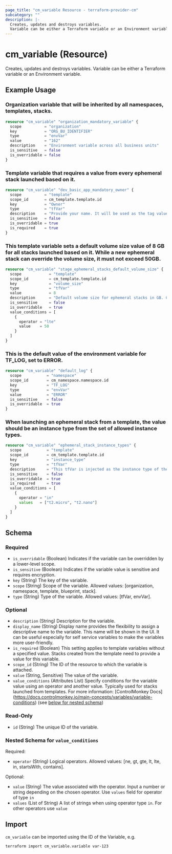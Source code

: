 ```yaml
---
page_title: "cm_variable Resource - terraform-provider-cm"
subcategory: ""
description: |-
  Creates, updates and destroys variables.
  Variable can be either a Terraform variable or an Environment variable.
---
```


# cm_variable (Resource)

Creates, updates and destroys variables.
Variable can be either a Terraform variable or an Environment variable.

## Example Usage

### Organization variable that will be inherited by all namespaces, templates, stacks.
```terraform
resource "cm_variable" "organization_mandatory_variable" {
  scope          = "organization"
  key            = "ORG_BU_IDENTIFIER"
  type           = "envVar"
  value          = "162"
  description    = "Environment variable across all business units"
  is_sensitive   = false
  is_overridable = false
}
```

### Template variable that requires a value from every ephemeral stack launched based on it.
```terraform
resource "cm_variable" "dev_basic_app_mandatory_owner" {
  scope          = "template"
  scope_id       = cm_template.template.id
  key            = "Owner"
  type           = "tfVar"
  description    = "Provide your name. It will be used as the tag value of the the same key"
  is_sensitive   = false
  is_overridable = true
  is_required    = true
}
```

### This template variable sets a default volume size value of 8 GB for all stacks launched based on it. While a new ephemeral stack can override the volume size, it must not exceed 50GB.
```terraform
resource "cm_variable" "stage_ephemeral_stacks_default_volume_size" {
  scope            = "template"
  scope_id         = cm_template.template.id
  key              = "volume_size"
  type             = "tfVar"
  value            = 8
  description      = "Default volume size for ephemeral stacks in GB. Can be overridden up to 50GB"
  is_sensitive     = false
  is_overridable   = true
  value_conditions = [
    {
      operator = "lte"
      value    = 50
    }
  ]
}
```

### This is the default value of the environment variable for TF_LOG, set to ERROR.
```terraform
resource "cm_variable" "default_log" {
  scope           = "namespace"
  scope_id        = cm_namespace.namespace.id
  key             = "TF_LOG"
  type            = "envVar"
  value           = "ERROR"
  is_sensitive    = false
  is_overridable  = true
}
```

### When launching an ephemeral stack from a template, the value should be an instance type from the set of allowed instance types.
```terraform
resource "cm_variable" "ephemeral_stack_instance_types" {
  scope           = "template"
  scope_id        = cm_template.template.id
  key             = "instance_type"
  type            = "tfVar"
  description     = "This tfVar is injected as the instance type of the EC2 instance"
  is_sensitive    = false
  is_overridable  = true
  is_required     = true
  value_conditions = [
    {
      operator = "in"
      values   = ["t2.micro", "t2.nano"]
    }
  ]
}
```

<!-- schema generated by tfplugindocs -->
## Schema

### Required

- `is_overridable` (Boolean) Indicates if the variable can be overridden by a lower-level scope.
- `is_sensitive` (Boolean) Indicates if the variable value is sensitive and requires encryption.
- `key` (String) The key of the variable.
- `scope` (String) Scope of the variable. Allowed values: [organization, namespace, template, blueprint, stack].
- `type` (String) Type of the variable. Allowed values: [tfVar, envVar].

### Optional

- `description` (String) Description for the variable.
- `display_name` (String) Display name provides the flexibility to assign a descriptive name to the variable. This name will be shown in the UI. It can be useful especially for self service variables to make the variables more user-friendly.
- `is_required` (Boolean) This setting applies to template variables without a specified value. Stacks created from the template need to provide a value for this variable.
- `scope_id` (String) The ID of the resource to which the variable is attached.
- `value` (String, Sensitive) The value of the variable.
- `value_conditions` (Attributes List) Specify conditions for the variable value using an operator and another value. Typically used for stacks launched from templates. For more information: [ControlMonkey Docs] (https://docs.controlmonkey.io/main-concepts/variables/variable-conditions) (see [below for nested schema](#nestedatt--value_conditions))

### Read-Only

- `id` (String) The unique ID of the variable.

<a id="nestedatt--value_conditions"></a>
### Nested Schema for `value_conditions`

Required:

- `operator` (String) Logical operators. Allowed values: [ne, gt, gte, lt, lte, in, startsWith, contains].

Optional:

- `value` (String) The value associated with the operator. Input a number or string depending on the chosen operator. Use `values` field for operator of type `in`
- `values` (List of String) A list of strings when using operator type `in`. For other operators use `value`

## Import

`cm_variable` can be imported using the ID of the Variable, e.g.

```shell
terraform import cm_variable.variable var-123
```